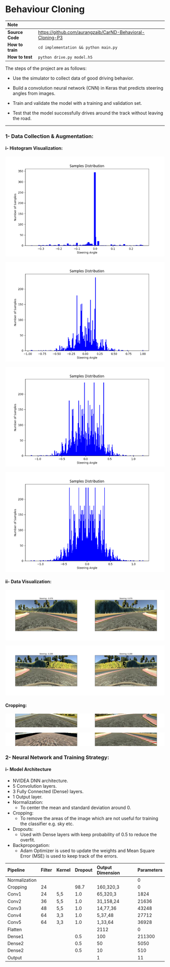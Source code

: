 # Behaviour Cloning


| Note    | |
|:-----------|:-------------|
| **Source Code**  | https://github.com/aurangzaib/CarND-Behavioral-Cloning-P3  |
| **How to train**  | `cd implementation && python main.py`      |
| **How to test**  | `python drive.py model.h5`      |

The steps of the project are as follows:

-	Use the simulator to collect data of good driving behavior.

-	Build a convolution neural network (CNN) in Keras that predicts steering angles from images.

-	Train and validate the model with a training and validation set.

-	Test that the model successfully drives around the track without leaving the road.


---

### 1-	Data Collection & Augmentation:

#### i- Histogram Visualization:

![alt text](./documentation/steering-distribution-center-only.png)

![alt text](./documentation/steering-distribution-center-only-0-removed.png)

![alt text](./documentation/steering-distribution-center-left-right.png)

![alt text](./documentation/steering-distribution-center-left-right-flipped.png)

#### ii- Data Visualization:


![alt text](./documentation/data-exploration-1.png)

![alt text](./documentation/data-exploration-2.png)


#### Cropping:

![alt text](./documentation/ROI-1.png)

![alt text](./documentation/ROI-2.png)


### 2- Neural Network and Training Strategy:

#### i- Model Architecture

-	NVIDEA DNN architecture.
-	5 Convolution layers.
-	3 Fully Connected (Dense) layers.
-	1 Output layer.
- 	Normalization:
	-	To center the mean and standard deviation around 0.
-	Cropping:
	- To remove the areas of the image which are not useful for training the classifier e.g. sky etc.
-	Dropouts:
	- Used with Dense layers with keep probability of 0.5 to reduce the overfit.
- Backpropogation:
	- Adam Optimizer is used to update the weights and Mean Square Error (MSE) is used to keep track of the errors.


| Pipeline    |Filter  |  Kernel | Dropout  |  Output Dimension | Parameters |
|:-----------|:-------------|:-------------|:-------------|:-------------|:-------------|
| Normalization  |   |  |  |  |  0 | 
| Cropping  | 24|   |98.7  |160,320,3  |0  |
| Conv1  | 24  |5,5  |1.0  |65,320,3  |1824  |
| Conv2  | 36  |5,5  |1.0  |31,158,24  |21636  |
| Conv3  | 48  |5,5  |1.0  |14,77,36  |43248  |
| Conv4  | 64  |3,3  |1.0  |5,37,48  |27712  |
| Conv5  | 64 |3,3  |1.0  |1,33,64  |36928  |
| Flatten  |   |  |  |2112  | 0 |
| Dense1  |   |  |0.5  |100  |211300  |
| Dense2  |   |  |0.5  |50  |5050  |
| Dense2  |   |  |0.5  |10  | 510 |
| Output  |   |  |  |1  | 11 |